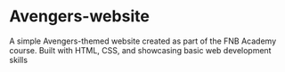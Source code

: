 # Avengers-website
A simple Avengers-themed website created as part of the FNB Academy course. Built with HTML, CSS, and showcasing basic web development skills
